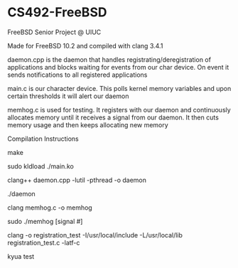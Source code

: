 # CS492-FreeBSD
FreeBSD Senior Project @ UIUC

Made for FreeBSD 10.2 and compiled with clang 3.4.1


daemon.cpp is the daemon that handles registrating/deregistration of applications and blocks waiting for events from our char device. On event it sends notifications to all registered applications

main.c is our character device. This polls kernel memory variables and upon certain thresholds it will alert our daemon

memhog.c is used for testing. It registers with our daemon and continuously allocates memory until it receives a signal from our daemon. It then cuts memory usage and then keeps allocating new memory



Compilation Instructions

make

sudo kldload ./main.ko

clang++ daemon.cpp -lutil -pthread -o daemon

./daemon

clang memhog.c -o memhog

sudo ./memhog [signal #]

clang -o registration_test -I/usr/local/include -L/usr/local/lib registration_test.c -latf-c 

kyua test
